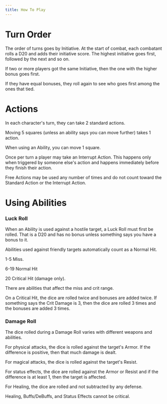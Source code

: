```yaml
---
title: How To Play
---
```


# Turn Order

The order of turns goes by Initiative. At the start of combat, each combatant rolls a D20 and adds their initiative score. The highest initiative goes first, followed by the next and so on.

If two or more players got the same Initiative, then the one with the higher bonus goes first.

If they have equal bonuses, they roll again to see who goes first among the ones that tied.

# Actions

In each character's turn, they can take 2 standard actions.

Moving 5 squares (unless an ability says you can move further) takes 1 action.

When using an Ability, you can move 1 square.

Once per turn a player may take an Interrupt Action. This happens only when triggered by someone else's action and happens immediately before they finish their action.

Free Actions may be used any number of times and do not count toward the Standard Action or the Interrupt Action.

# Using Abilities

### Luck Roll

When an Ability is used against a hostile target, a Luck Roll must first be rolled. That is a D20 and has no bonus unless something says you have a bonus to it.

Abilities used against friendly targets automatically count as a Normal Hit.

1-5 Miss.

6-19 Normal Hit

20 Critical Hit (damage only).

There are abilities that affect the miss and crit range.

On a Critical Hit, the dice are rolled twice and bonuses are added twice. If something says the Crit Damage is 3, then the dice are rolled 3 times and the bonuses are added 3 times.

### Damage Roll

The dice rolled during a Damage Roll varies with different weapons and abilities.

For physical attacks, the dice is rolled against the target's Armor. If the difference is positive, then that much damage is dealt.

For magical attacks, the dice is rolled against the target's Resist.

For status effects, the dice are rolled against the Armor or Resist and if the difference is at least 1, then the target is affected.

For Healing, the dice are rolled and not subtracted by any defense.

Healing, Buffs/DeBuffs, and Status Effects cannot be critical.
